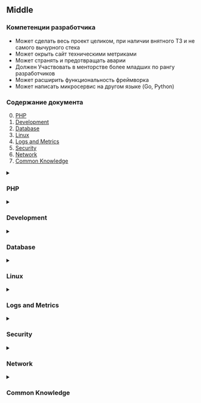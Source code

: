 
## Middle 

### Компетенции разработчика

- Может сделать весь проект целиком, при наличии внятного ТЗ и не самого вычурного стека
- Может окрыть сайт техническими метриками
- Может странять и предотвращать аварии
- Должен Участвовать в менторстве более младших по рангу разработчиков
- Может расширить функциональность фреймворка
- Может написать микросервис на другом языке (Go, Python)

### Содержание документа

0. [PHP](#php)
1. [Development](#development)
1. [Database](#database)
1. [Linux](#linux)
1. [Logs and Metrics](#logs-and-metrics)
1. [Security](#security)
1. [Network](#network)
1. [Common Knowledge](#common-knowledge)

<details>

<summary>

### PHP

</summary>

- Порождающие паттерны

- Опыт конфигурирования интерпретатора

1. Кэширование данных 

1. Специфика работы IO (сокетов, дескрипторов, потоков) 

</details>


<details>

<summary>

### Development

</summary>

1. Принципы разработки 

    - GRASP (General Responsibility Assignment Software Patterns) 

    - применение принципов SOLID

    - DDD (Domain-Driven Design) 

1. Архитектурные шаблоны 

    - [Шаблон ADR](https://habr.com/ru/post/260769/) (Action-Domain-Responder)
        > Доработка MVC под задачи веба

    - Шаблон [MVVM](https://habr.com/ru/company/mobileup/blog/313538/)
        > На самом деле этот шаблон подходит для десктопных или мобильных приложений. В web приложениях практически не используется.

1. [Шаблоны проектирования](https://refactoring.guru/ru/design-patterns/examples)
   > Шаблоны упрощают разработку, так как это, по сути, опыт сообщества по решению тех или иных проблем. 
   > Главное не забывайте про KISS и YAGNI, чтобы не упасть в ад абстракций и пучину сложности.

   - Порождающие шаблоны проектирования

   - Структурные шаблоны проектирования

   - Поведенческие шаблоны проектирования

1. Методологии разработки
   > Это не про scrum, agile, waterfall, планирование, проектирование и прочее. Это про методологии написания кода.

    - [TDD](https://habr.com/ru/company/ruvds/blog/450316/) (Test Driven Development)
        > Разработка через тестирование, самый известный способ разработки, требующий от разработчика сначала - написание теста к коду, а потом самого кода.

    - BDD (Behavior Driven Development)
        > Расширенная версия TDD, тем что сперва пишется не тест, а описание что нужно сделать, на предметном языке, например Gherken.

1. Тестирование. 
    - Интеграционные тесты 
        > Сложный вид тестов. Проверка работоспособности приложения, модуля, компонентом с другим приложением, модулем, компонентом. 

    - End-to-End (aka E2E aka Сквозное тестирование) 
        > Пример E2E теста - тестирование готового API приложения. Тестируются не компоненты приложения, а готовая функциональность.

    - Smoke test (aka дымовые тесты) 
        > Дымовые тесты позволяют протестировать саму возможность работать вашему приложению. 
        > Иногда используют для тестирования инфраструктуры на возможность работать в ней вашему приложению.

1. [Приёмы рефакторинга](https://refactoring.guru/ru/refactoring/techniques)
   > Чтобы избавляться от тех.долга придётся часто и много рефакторить.

1. [Антипаттерны](https://ru.wikipedia.org/wiki/Антипаттерн)
    > Полезно знать как следует делать, но не менее полезно знать как НЕ следует делать.  

1. [Semver](https://semver.org/lang/ru/)
    > Самый распространённый принцип наименования версий приложения. В некоторых языках и пакетных менеджерах является обязательным к соблюдению.

1. Распределенные системы
   > Когда приложение упирается в потолок сервера то у вас только один выход - заставить приложение работать на нескольких серверах.
   > Это сильно усложняет приложение и много ресурсов уходит на сохранение целостности и согласованности данных.

    - [Теоремы CAP и PACELC](https://habr.com/ru/company/gaz-is/blog/551986/)
        > В распределённых системах придётся чем-то жертвовать. PACELC - расширенная теорема CAP.
        > Эти теоремы как раз описывают какими параметрами придётся пожертвовать системе.

    - [Микросервисная архитектура](https://habr.com/ru/company/dataart/blog/280083/)

</details>


<details>

<summary>

### Database

</summary>

1. Реляционные базы данных MySQL/Postgres/и т.д. 

    - Диагностика производительности.
         > Всегда будут появляться медленные запросы, и чем их больше, тем медленнее будет работать ваше приложение.
        > И как правило у разных баз данных всегда есть аналитика для поиска "узких" мест.

        - Ведение логов медленных запросов — slow_log. 
            > Не получится сидеть всё время, мониторя все запросы. Проще настроить агрегацию медленных запросов.
    
    - Индексы 

        - Кластерный индекс 
            > Это не относится к вычислительным кластерам. Это индекс данных, по нему и укладываются строки в таблице.
        
        - Составные индексы. 

            - Понимание какие поля в какой последовательности добавлять в индекс при фильтрации и/или сортировке. 

        - [Понимание работы индексов](https://highload.today/indeksy-v-mysql/) 
    
    - Транзакции. 

        - Уровни изоляций транзакций. 

    - Триггеры на INSERT/UPDATE/DELETE (условия по полям)
    
    - Хранение деревьев. 
        - Алгоритм [nested sets](https://ru.wikipedia.org/wiki/Вложенное_множество_(модель)) 
         > Алгоритм позволяет достаточно дёшево собирать деревья с различными модификациями и сегментами.
         > Но затратные на вставку элементов в деревья.

    - Создание доменов

1. Документо-ориентированная база данных (часть NoSQL баз данных) — MongoDB. 

    - Типы данных в коллекциях, их назначение и различия. 

    - Анализ выполнения запросов через `explain()`, понимание его результатов. 

    - Понимание работы индексов (аналогично SQL индексам с небольшими отличиями). 
        - Sparse свойство индекса

        - Partial свойство индекса

        - TTL свойство индекса

        - Geospatial индекс

        - Text индекс

   - Вложенные объекты, массивы. 

 1. Redis

    - [Транзакции](https://redis.io/topics/transactions) :us:, но в другом, своём, понимании.

    - [Работа с Lua](https://redis.io/commands/eval) :us: 

1. Проблемы в базах данных 

    - Deadlock 

    - Full scan 

- Оптимизация запросов, устранение лишних запросов

- Полнотекстовый поиск

- Нормализация бд

</details>


<details>

<summary>

### Linux

</summary>

- Linux:
	- systemd service unit

	- полноценное знание bash

- Базовое понимание kubernetes

	- Deployments, pods, services

	- Просмотр информации об объектах kubernetes

- Знание нескольких фреймворков (laravel, yii2, fymfony, bitrix) и способность выбирать подходящий под проект

- Использование моков в тестировании

- CI/CD (конфигурация пайплайнов)

- Создание production ready docker образов

- Понимание и поддержка микросервисной архитектуры

- Дополнительный язык программирования (Go, Python)

- Elasticsearch (маппинг, индексация, поиск)

- Создание и изменение kubernetes манифестов

- Умение выделять часто используемые фрагменты кода в библиотеки

- Написание надежного, расширяемого и тестируемого кода

- Делиться знаниями, навыками, выступать на конференциях и/или писать статьи

- Знание о подходе Domain Driven Design

- Чтение и редактирование Ansible плейбуков и ролей

- Понимание механизма транзакций, репликации, шардинга

- Понимание инструментов балансировки запросов (nginx, haproxy, envoy, ingress) 

1. Базовые навыки в `bash` (улучшенный `sh` aka `shell`). 
    > В Linux-подобных системах bash'ем пронизано всё. Вы гарантировано столкнётесь с ним и будут случаи когда надо будет писать bash/shell скрипты.
    
    - Базовый синтаксис bash. 
        > По факту это единственный скриптовый язык который гарантированно будет установлен в системе.
        - Управляющие операторы `if`, `for` и `while`
        - Логические операторы `;`, `&&`, `||`
        - Исполняющие выражения `` `cmd` `` и `$(cmd)`

    - Команды обработки данных `cat`, `tail`, `head`, `grep`, `awk`, `sed`. 
        > Этот набор потребуется для сканирования и анализа логов или больших объёмов текстовых данных.

    - Команды работы с архивами данных `zcat`, `gzip`, `gunzip`, `tar`, `zgrep`. 
        > Как правило, никто не хранит логи или большие объёмы текстовых данных "как есть", обычно это архив `gz` или `tar.gz` (`tgz`).

    - Фоновые задачи, оператор `&`, команды `jobs`, `fg`, `bg`. 
        > Оператор позволит в одной shell-сессии запускать несколько команд.

    - Команда игнорирования сигналов прерываний `nohup`. 
        > Команда позволит, при завершении shell-сессии, оставлять в живых запущенные фоновые задачи до их логического завершения.

1. Понятие `процесс`. 

    - Родительский процесс, дочерний процесс. 
        > Процессы не появляются из ниоткуда, их что-то запускает. Понимание иерархии процессов облегчит работу с ними и сделает проще понимание мультипроцессовых приложений.

    - Мастер-воркер процессы, демон (daemon). 
        > Это один из распространённых видов распараллеливания вычислений в приложениях. Много программ используют именно такой подход распараллеливания.

    - Назначение сигналов [SIGKILL](https://ru.wikipedia.org/wiki/SIGKILL), [SIGTERM](https://ru.wikipedia.org/wiki/SIGTERM), [SIGINT](https://ru.wikipedia.org/wiki/SIGINT), [SIGHUP](https://ru.wikipedia.org/wiki/SIGHUP), [SIGSEGV](https://ru.wikipedia.org/wiki/SIGSEGV). 


1. Изучение понятия `дескриптор`. 
    > Любой поток данных (входящий и/или исходящий) представляется в виде дескрипторов. Что-либо читать или писать будете (вероятней всего) через дескриптор.

    - Стандартные дескрипторы `STDIN`, `STDOUT`, `STDERR` и их нумерация. 
        > Любой поток в процессе пронумерован и есть "зарезервированные" номера под определенные потоки.

    - Потоки, сокеты и unix-сокеты. 
        > Это всё разновидности дескрипторов с которыми придётся работать. На всех них распространяются правила дескрипторов, ну так как они и есть дескрипторы.

1. [Файловая система](https://gitlab.com/doatta/gnu-linux-rhcsa/-/blob/master/04.%20%D0%9E%20%D1%84%D0%B0%D0%B9%D0%BB%D0%BE%D0%B2%D1%8B%D1%85%20%D1%81%D0%B8%D1%81%D1%82%D0%B5%D0%BC%D0%B0%D1%85.md) 

    - Изменение прав доступов через команды `chmod`, `chown`. 

1. Ссылки на файловой системе. 

   - Hardlink (aka жесткая ссылка). 
     > Редкий случай использования ссылки. Потребуется если надо "дедуплицировать" большой объём файлов.
     > По сути позволяет создать несколько имён одному файлу.

1. Запуск и остановка сервисов systemd. 
   > Linux по сути просто пачка запущенных приложений как сервисов.

1. Перенос контента. 
    > Появляется потребность перекинуть логи, дамп базы и другие файлы между машинами или к себе.
    
    - `rsync` 
        > пожалуй самый мощный инструмент переноса файлов между хостами с кучами настроек, правил и протоколов.
    
    - `rclone` 
        > "rsync" для облачных хранилищ. Универсальный инструмент для работы с контентом, который хранится в облаках или где-то по сети. 

1. Планировщики задач
    - Команда `at` 

1. Оперативная память. 

    - Команда `free`, мета информация `/proc/meminfo`. 
        > Всегда оценивайте сколько памяти потребуется приложению или скриптам, чтобы не быть убитыми системой.

1. [Логи системы](https://habr.com/ru/post/332502/). Для чего и как посмотреть. 
    > Когда случаются проблемы то логи — единственное, что может навести на суть проблемы. 
    > Помимо логов приложения стоит заглядывать в логи системы, иногда её проблема может вести к проблеме в приложениях. Стоит выделить некоторые логи:

    - `dmesg` (driver messages) — важные сообщения от компонентов Linux, включая от OOM-киллера. 

    - `syslog` — системный журнал. 
     > Там могут быть сообщения от ядра Linux, различных служб, сетевых интерфейсов и многого другого.

1. Проблемы в Linux и последствия. 

    - Segmentation fault (aka segfault aka сегфолт). 
        > Не такая уж и редкая ошибка приложений, как хотелось бы. Приложение попыталось работать с памятью доступа к которой у неё нет. 
        
</details>


<details>

<summary>

### Logs and Metrics

</summary>

1. [Prometheus](https://prometheus.io/) или подобные, например, [Victoria Metrics](https://victoriametrics.com/) 
   > Популярная система сбора и хранения метрик.

   - Типы метрик 
        - count
        - gauge
        - histogram
        - summary

    - Варианты отправки метрик: push и pull 

    - Запросы (лучше и наглядней делать из Grafana) 
        - [Синтаксис](https://prometheus.io/docs/prometheus/latest/querying/basics/) 
        - Лейблы
        - Векторы
        - Интервалы
        - Операторы

    - [Функции](https://prometheus.io/docs/prometheus/latest/querying/functions/), особенно стоит выделить 2 из них: 
        - rate
        - irate

</details>

   
<details>

<summary>

### Security

</summary>

1. Виды управления доступом 
   - Access Control List (ACL) 

   - [Role-based access control](https://habr.com/ru/company/custis/blog/248649/) (RBAC) 

   - [Attribute-based access control](https://habr.com/ru/company/custis/blog/248649/) (ABAC) 

1. Аутентификация 


    - [OAuth2](https://www.digitalocean.com/community/tutorials/oauth-2-ru) 
        > Распространенный вид авторизации через посредника, который гарантирует что Вы это Вы и может выдать некоторые данные по пользователю, с его согласия.
        > Часто сталкиваются c OAuth2 тогда когда надо подключить авторизацию через соц. сети. У них у всех OAuth2 (но каждый со своими модификациями).

    - OpenID 
        > Один из первых популярных SSO. Уступает Oauth2 по популярности, но так же где-то используется.

    - Ldap 
        > Данный вид авторизации используется, чаще всего, для авторизации во внутренних сервисах своих сотрудников.

    - JSON Web Token (JWT) 
        > Это не тип авторизации, а инструмент для передачи идентифицирующих данных. Однако такой токен может иметь очень широкое применение, не только в авторизации.
        > Необходимо знать стандартные ключи, когда имеет смысл использовать, основные фичи

        - когда следует применять jwt, а когда - сессию

1. Виды атак\уязвимостей

    - IDOR уязвимость 

        - DoS/DDoS 

            - HTTP-флуд 

            - Медленный запрос 

        - Бомбы 

            - Logic Bomb 

        - Атака посредника (Man In The Middle, MITM) 

        - Спуфинг 
    
</details>


<details>

<summary>

### Network

</summary>

1. Базовое понимание работы сети.

   - Протокол TCP
        > Вы вряд ли будете читать пакеты TCP. Но полезно знать КАК работает TCP,
        > это позволит понять почему при идеальных "интернетах" всё равно приложение может лагать по сети.

      - Буферы (window size) 

    - Протокол UDP. 
        > Самый простой сетевой протокол семейства. Требуется понимание его работы.
        > HTTP/3.0, DNS работает на протоколе UDP, и понимание UDP даст немного понимания в работе HTTP/3.0

1. Проблемы сети.
    > Их, как всегда, много. Но стоит выделить те, которые явно влияют на скорость работы сети.
    > По большей части эти проблемы присущи TCP, но могут появиться и там где эмулируют TCP — на другом протоколе (например UDP)

    - Packet loss 

    - Reordering 

    - Jitter 

    - Round-Trip Time (RTT aka лаг)
    
    - [Сетевое ожидание](https://developer.mozilla.org/ru/docs/Web/Performance/Understanding_latency) (Network latency, задержка) 

1. IPv4, IPv6.
   > Базовое отличие протоколов надо знать, хотя бы, чтобы правильно создать колонку IP в базе и обработку в коде.

- [GraphQL](https://habr.com/ru/post/326986/) 

1. [DNS](https://developer.mozilla.org/ru/docs/Learn/Understanding_domain_names). 
    > Ваш код 24/7 будет работать с доменами так как никто не использует чистый IP для соединения с чем-либо.
    > Зная как работает DNS и управление резолвингом домена в системе, можно упростить отладку в некоторых случаях.
    
    - [Как работает резолвинг доменов](https://temoto.github.io/a/kak-rabotayut-domeny.html) 
    
    - [DNS записи](https://ru.wikipedia.org/wiki/Типы_ресурсных_записей_DNS) 

    - Основные MX, CNAME, NS, A, AAAA, TXT 

1. Трассировки маршрутов. 

1. [Cross-Origin Resource Sharing (CORS)](https://developer.mozilla.org/ru/docs/Web/HTTP/CORS) 
   > Для кросс-доменных XHR/WebSocket запросов надо научиться работать с CORS, иначе запросы не будут работать.

1. [Content-Security-Policy (CSP)](https://developer.mozilla.org/en-US/docs/Web/HTTP/Headers/Content-Security-Policy) 
   > Для повышения безопасности можно ограничить и указать что и откуда может загружаться и запускаться на странице.

1. Различия версий протокола HTTP: HTTP/1.0, HTTP/1.1 
   > Не смотря на появление новых версий протокола HTTP, версии HTTP/1.0 и HTTP/1.1 всё еще остаются частыми во внутренних сетях кластеров.

1. WebSocket протокол 
   > Это расширения версии HTTP/1.1 и выше для механизма обмена данными по одному соединению.
   > Часто используется для чатов и/или для event-driven модели.

    - [Масштабируемая конфигурация nginx](https://www.youtube.com/watch?v=jf3wIN-FwW4) 

</details>


<details>

<summary>

### Common Knowledge

</summary>

1. Регулярные выражения. Поиграться регулярными выражениями можно [тут](https://regex101.com/). Хоть каждый язык может иметь своё видение регулярных выражений, в общем смысле (и синтаксисе) они похожи. 
    > Рано или поздно придётся спарсить данные из текста или проверять данные, вот тут как раз и потребуются регулярные выражения.

1. Криптография.

    - Соль для подписей. 
     > В теории (да и на практике) хеш-функцию можно определить и чтобы сильнее обезопасить от "взлома" вашего хеша, используя так называемую соль.
     
    - Коллизии хешей. 
     > Хеш-функции могут на разных данных вернуть один и тот же результат (хеш), что может привести к проблемам и багам.
     > Лучше знать какова вероятность коллизий у хеш-функции и как их избегать.
    

1. Структуры данных. 

    - Хеш таблицы. 
        > Таблицы часто используются в самих языках программирования (ассоциативные массивы, объекты и т.п.)

    - Очередь и стек. 
        > Самые простые структуры данных, которые часто придётся использовать повседневно в коде.

    - [Связный список](https://ru.wikipedia.org/wiki/Связный_список) и [двусвязный список](https://ru.wikipedia.org/wiki/Связный_список#Двусвязный_список_(двунаправленный_связный_список)). 
        > Эти структуры данных часто используются в разработке так как являются самым простым способом связать элементы с собой.
        > Они так же активно используются внутри вашего языка (под "капотом") повсеместно.


1. Форматы хранения и передачи данных

   - Бинарные. 
     > Бинарные форматы используются сугубо для хранения и передачи данных.

     - MessagePack

     - BSON (бинарный аналог JSON)

     - ProtoBuf

</details>
